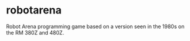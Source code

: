 # robotarena
Robot Arena programming game based on a version seen in the 1980s on the RM 380Z and 480Z. 
